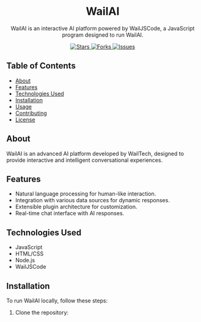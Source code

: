 <!-- Project Title -->
<h1 align="center">
  <br>
  WailAI
  <br>
</h1>

<!-- Project Description -->
<p align="center">
  WailAI is an interactive AI platform powered by WailJSCode, a JavaScript program designed to run WailAI.
</p>

<!-- Badges -->
<p align="center">
  <a href="https://github.com/wailtech/wailai">
    <img src="https://img.shields.io/github/stars/wailtech/wailai.svg?style=flat&logo=github&color=4A90E2&label=Stars" alt="Stars">
  </a>
  <a href="https://github.com/wailtech/wailai">
    <img src="https://img.shields.io/github/forks/wailtech/wailai.svg?style=flat&logo=github&color=4A90E2&label=Forks" alt="Forks">
  </a>
  <a href="https://github.com/wailtech/wailai">
    <img src="https://img.shields.io/github/issues/wailtech/wailai.svg?style=flat&logo=github&color=4A90E2&label=Issues" alt="Issues">
  </a>
</p>

<!-- Table of Contents -->
## Table of Contents
- [About](#about)
- [Features](#features)
- [Technologies Used](#technologies-used)
- [Installation](#installation)
- [Usage](#usage)
- [Contributing](#contributing)
- [License](#license)

<!-- About -->
## About
WailAI is an advanced AI platform developed by WailTech, designed to provide interactive and intelligent conversational experiences.

<!-- Features -->
## Features
- Natural language processing for human-like interaction.
- Integration with various data sources for dynamic responses.
- Extensible plugin architecture for customization.
- Real-time chat interface with AI responses.

<!-- Technologies Used -->
## Technologies Used
- JavaScript
- HTML/CSS
- Node.js
- WailJSCode

<!-- Installation -->
## Installation
To run WailAI locally, follow these steps:

1. Clone the repository:
